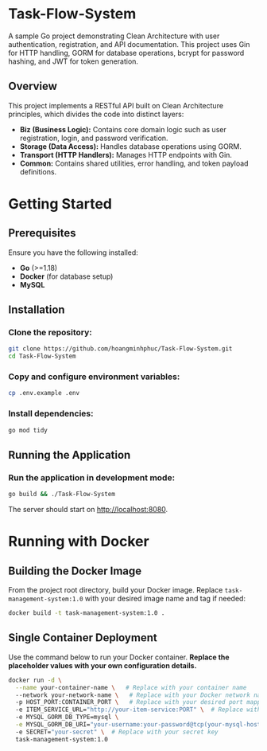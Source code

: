# Task-Flow-System

A sample Go project demonstrating Clean Architecture with user authentication, registration, and API documentation. This project uses Gin for HTTP handling, GORM for database operations, bcrypt for password hashing, and JWT for token generation.

## Overview

This project implements a RESTful API built on Clean Architecture principles, which divides the code into distinct layers:

- **Biz (Business Logic):** Contains core domain logic such as user registration, login, and password verification.
- **Storage (Data Access):** Handles database operations using GORM.
- **Transport (HTTP Handlers):** Manages HTTP endpoints with Gin.
- **Common:** Contains shared utilities, error handling, and token payload definitions.

# Getting Started

## Prerequisites

Ensure you have the following installed:

- **Go** (>=1.18)
- **Docker** (for database setup)
- **MySQL** 

## Installation

### Clone the repository:

```sh
git clone https://github.com/hoangminhphuc/Task-Flow-System.git
cd Task-Flow-System
```

### Copy and configure environment variables:

```sh
cp .env.example .env
```

### Install dependencies:

```sh
go mod tidy
```

## Running the Application

### Run the application in development mode:

```sh
go build && ./Task-Flow-System
```

The server should start on [http://localhost:8080](http://localhost:8080).

# Running with Docker

## Building the Docker Image

From the project root directory, build your Docker image. Replace `task-management-system:1.0` with your desired image name and tag if needed:

```sh
docker build -t task-management-system:1.0 .
```

## Single Container Deployment

Use the command below to run your Docker container. **Replace the placeholder values with your own configuration details.**

```sh
docker run -d \
  --name your-container-name \   # Replace with your container name
  --network your-network-name \   # Replace with your Docker network name
  -p HOST_PORT:CONTAINER_PORT \   # Replace with your desired port mapping (e.g., 8080:3000)
  -e ITEM_SERVICE_URL="http://your-item-service:PORT" \  # Replace with your item service URL and port
  -e MYSQL_GORM_DB_TYPE=mysql \
  -e MYSQL_GORM_DB_URI="your-username:your-password@tcp(your-mysql-host:3306)/your-database?charset=utf8mb4&parseTime=True&loc=Local" \  # Update with your MySQL credentials and details
  -e SECRET="your-secret" \  # Replace with your secret key
  task-management-system:1.0
```


